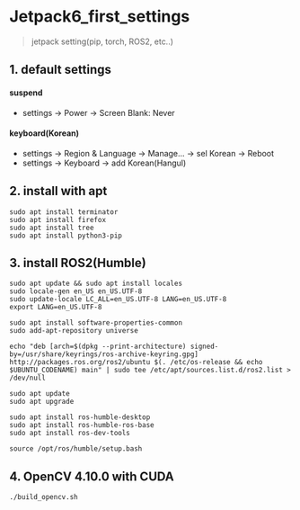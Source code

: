 # Jetpack6_first_settings
> jetpack setting(pip, torch, ROS2, etc..)

## 1. default settings
#### suspend
- settings -> Power -> Screen Blank: Never
#### keyboard(Korean)
- settings -> Region & Language -> Manage... -> sel Korean -> Reboot
- settings -> Keyboard -> add Korean(Hangul)

## 2. install with apt
```shell
sudo apt install terminator
sudo apt install firefox
sudo apt install tree
sudo apt install python3-pip
```

## 3. install ROS2(Humble)
```shell
sudo apt update && sudo apt install locales
sudo locale-gen en_US en_US.UTF-8
sudo update-locale LC_ALL=en_US.UTF-8 LANG=en_US.UTF-8
export LANG=en_US.UTF-8

sudo apt install software-properties-common
sudo add-apt-repository universe

echo "deb [arch=$(dpkg --print-architecture) signed-by=/usr/share/keyrings/ros-archive-keyring.gpg] http://packages.ros.org/ros2/ubuntu $(. /etc/os-release && echo $UBUNTU_CODENAME) main" | sudo tee /etc/apt/sources.list.d/ros2.list > /dev/null

sudo apt update
sudo apt upgrade

sudo apt install ros-humble-desktop
sudo apt install ros-humble-ros-base
sudo apt install ros-dev-tools

source /opt/ros/humble/setup.bash
```

## 4. OpenCV 4.10.0 with CUDA
```shell
./build_opencv.sh
```
